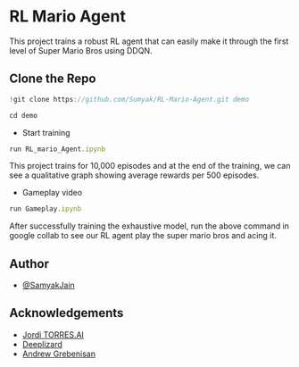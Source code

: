 # RL Mario Agent

This project trains a robust RL agent that can easily make it through the first level of Super Mario Bros using DDQN.



## Clone the Repo

```javascript
!git clone https://github.com/Sumyak/RL-Mario-Agent.git demo
```
```javascript
cd demo
```

* Start training 

```javascript
run RL_mario_Agent.ipynb
```
This project trains for 10,000 episodes and at the end of the training, we can see a qualitative graph showing average rewards per 500 episodes.

* Gameplay video

```javascript
run Gameplay.ipynb
```
After successfully training the exhaustive model, run the above command in google collab to see our RL agent play the super mario bros and acing it.



## Author

- [@SamyakJain](https://github.com/Sumyak)


## Acknowledgements

 - [Jordi TORRES.AI](https://towardsdatascience.com/deep-q-network-dqn-i-bce08bdf2af)
 - [Deeplizard](https://github.com/matiassingers/awesome-readme)
 - [Andrew Grebenisan](https://blog.paperspace.com/building-double-deep-q-network-super-mario-bros/)





